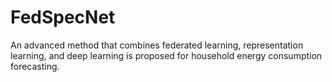 # FedSpecNet
An advanced method that combines federated learning, representation learning, and deep learning is proposed for household energy consumption forecasting.
